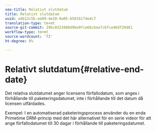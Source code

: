 ```yaml
---
seo-title: Relativt slutdatum
title: Relativt slutdatum
uuid: a4b12c5b-ee09-4e28-9a05-65016174e4c7
translation-type: tm+mt
source-git-commit: 29bc8323460d9be0fce66cbea7c6fce46df20d61
workflow-type: tm+mt
source-wordcount: '72'
ht-degree: 0%

---
```



# Relativt slutdatum{#relative-end-date}

Det relativa slutdatumet anger licensens förfallodatum, som anges i förhållande till paketeringsdatumet, inte i förhållande till det datum då licensen utfärdades.

Exempel: I en automatiserad paketeringsprocess använder du en enda Primetime DRM-princip med det här alternativet för en serie videor för att ange förfallodatumet till 30 dagar i förhållande till paketeringsdatumet.
